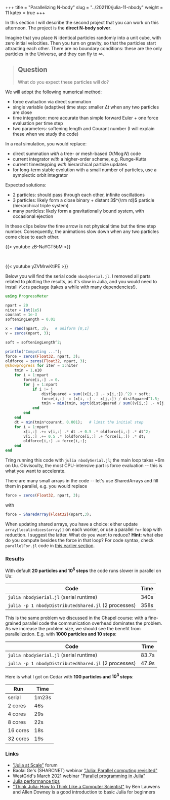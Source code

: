 +++
title = "Parallelizing N-body"
slug = "../202110/julia-11-nbody"
weight = 11
katex = true
+++

In this section I will describe the second project that you can work on this afternoon. The project is the **direct
N-body solver**.

Imagine that you place $N$ identical particles randomly into a unit cube, with zero initial velocities. Then you turn on
gravity, so that the particles start attracting each other. There are no boundary conditions: these are the only
particles in the Universe, and they can fly to $\infty$.

> ## Question
> What do you expect these particles will do?

We will adopt the following numerical method:

- force evaluation via direct summation
- single variable (adaptive) time step: smaller $\Delta t$ when any two particles are close
- time integration: more accurate than simple forward Euler + one force evaluation per time step
- two parameters: softening length and Courant number (I will explain these when we study the code)

In a real simulation, you would replace:

- direct summation *with* a tree- or mesh-based $O(N\log N)$ code
- current integrator *with* a higher-order scheme, e.g. Runge-Kutta
- current timestepping *with* hierarchical particle updates
- for long-term stable evolution with a small number of particles, use a symplectic orbit integrator

Expected solutions:

- 2 particles: should pass through each other, infinite oscillations
- 3 particles: likely form a close binary + distant 3$^{\rm rd}$ particle (hierarchical triple system)
- many particles: likely form a gravitationally bound system, with occasional ejection

In these clips below the time arrow is not physical time but the time step number. Consequently, the animations slow
down when any two particles come close to each other.

{{< youtube zB-NaYGT5bM >}}

&nbsp;

{{< youtube yZVMrwKtiPE >}}

Below you will find the serial code `nbodySerial.jl`. I removed all parts related to plotting the results, as it's slow
in Julia, and you would need to install `Plots` package (takes a while with many dependencies!).

```julia
using ProgressMeter

npart = 20
niter = Int(1e5)
courant = 1e-3
softeningLength = 0.01

x = rand(npart, 3);   # uniform [0,1]
v = zeros(npart, 3);

soft = softeningLength^2;

println("Computing ...");
force = zeros(Float32, npart, 3);
oldforce = zeros(Float32, npart, 3);
@showprogress for iter = 1:niter
    tmin = 1.e10
    for i = 1:npart
        force[i,:] .= 0.
        for j = 1:npart
            if i != j
                distSquared = sum((x[i,:] .- x[j,:]).^2) + soft;
                force[i,:] -= (x[i, :] .- x[j,:]) / distSquared^1.5;
                tmin = min(tmin, sqrt(distSquared / sum((v[i,:] .- v[j,:]).^2)));
            end
        end
    end
    dt = min(tmin*courant, 0.001);   # limit the initial step
    for i = 1:npart
        x[i,:] .+= v[i,:] .* dt .+ 0.5 .* oldforce[i,:] .* dt^2;
        v[i,:] .+= 0.5 .* (oldforce[i,:] .+ force[i,:]) .* dt;
        oldforce[i,:] .= force[i,:];
    end
end
```

Tring running this code with `julia nbodySerial.jl`; the main loop takes ~6m on Uu. Obvisoulty, the most
CPU-intensive part is force evaluation -- this is what you want to accelerate.

There are many small arrays in the code -- let's use SharedArrays and fill them in parallel, e.g. you would replace

```julia
force = zeros(Float32, npart, 3);
```
with
```julia
force = SharedArray{Float32}(npart,3);
```

When updating shared arrays, you have a choice: either update `array[localindices(array)]` on each worker, or use a
parallel `for` loop with reduction. I suggest the latter. What do you want to reduce? **Hint:** what else do you compute
besides the force in that loop? For code syntax, check `parallelFor.jl` code in
[this earlier section](../202110/julia-06-distributed2).


<!-- <     for i = 1:npart -->
<!-- --- -->
<!-- >     tmin = @distributed (min) for i = 1:npart -->

### Results

With default **20 particles and $10^5$ steps** the code runs slower in parallel on Uu:

| Code | Time  |
| ------------- | ----- |
| `julia nbodySerial.jl` (serial runtime) | 340s |
| `julia -p 1 nbodyDistributedShared.jl` (2 processes) | 358s |

This is the same problem we discussed in the Chapel course: with a fine-grained parallel code the communication overhead
dominates the problem. As we increase the problem size, we should see the benefit from parallelization. E.g. with **1000
particles and 10 steps**:

| Code | Time  |
| ------------- | ----- |
| `julia nbodySerial.jl` (serial runtime) | 83.7s |
| `julia -p 1 nbodyDistributedShared.jl` (2 processes) | 47.9s |

Here is what I got on Cedar with **100 particles and $10^3$ steps**:

| Run | Time  |
| ------------- | ----- |
| serial | 1m23s |
| 2 cores | 46s |
| 4 cores | 29s |
| 8 cores | 22s |
| 16 cores | 18s |
| 32 cores | 19s  |

### Links

- ["Julia at Scale"](https://discourse.julialang.org/c/domain/parallel) forum
- Baolai Ge's (SHARCNET) webinar ["Julia: Parallel computing revisited"](https://youtu.be/xTLFz-5a5Ec)
- WestGrid's March 2021 webinar ["Parallel programming in Julia"](https://youtu.be/2SafLn0xJKY)
- [Julia performance tips](https://docs.julialang.org/en/v1/manual/performance-tips)
- ["Think Julia: How to Think Like a Computer Scientist"](https://benlauwens.github.io/ThinkJulia.jl/latest/book.html)
  by Ben Lauwens and Allen Downey is a good introduction to basic Julia for beginners
